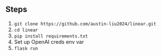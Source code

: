## Steps
1. `git clone https://github.com/austin-liu2024/linear.git`
2. `cd linear`
3. `pip install requirements.txt`
4. Set up OpenAI creds env var
5. `flask run`

